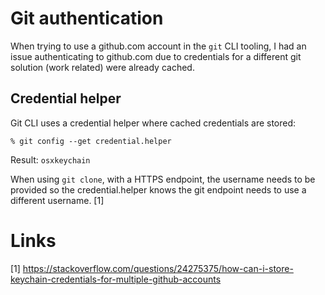 # Git authentication

When trying to use a github.com account in the ```git``` CLI tooling, I had an issue authenticating to github.com due to credentials for a different git solution (work related) were already cached.

## Credential helper

Git CLI uses a credential helper where cached credentials are stored:

```% git config --get credential.helper```

Result: ```osxkeychain```

When using ```git clone```, with a HTTPS endpoint, the username needs to be provided so the credential.helper knows the git endpoint needs to use a different username. [1]

# Links
[1] https://stackoverflow.com/questions/24275375/how-can-i-store-keychain-credentials-for-multiple-github-accounts 
